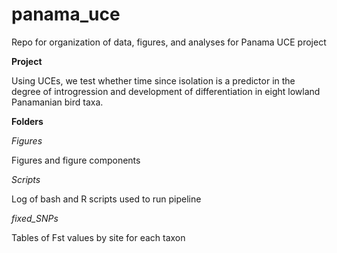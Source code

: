 # panama_uce
Repo for organization of data, figures, and analyses for Panama UCE project

<b>Project</b>

Using UCEs, we test whether time since isolation is a predictor in the degree of introgression and development of differentiation in eight lowland Panamanian bird taxa.

<b>Folders</b>

<i>Figures</i>

Figures and figure components

<i>Scripts</i>

Log of bash and R scripts used to run pipeline

<i>fixed_SNPs</i>

Tables of Fst values by site for each taxon
